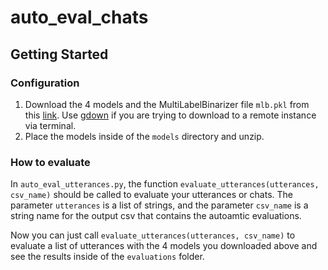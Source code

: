 # auto_eval_chats


## Getting Started

### Configuration
1. Download the 4 models and the MultiLabelBinarizer file `mlb.pkl` from this [link](https://drive.google.com/drive/folders/1rVQAmFbHWrc7P5ccEDZ0moiaZIUiOSwM?usp=sharing). Use [gdown](https://github.com/wkentaro/gdown) if you are trying to download to a remote instance via terminal.
2. Place the models inside of the `models` directory and unzip.

### How to evaluate
In `auto_eval_utterances.py`, the function `evaluate_utterances(utterances, csv_name)` should be called to evaluate your utterances or chats. The parameter `utterances` is a list of strings, and the parameter `csv_name` is a string name for the output csv that contains the autoamtic evaluations. 

Now you can just call `evaluate_utterances(utterances, csv_name)` to evaluate a list of utterances with the 4 models you downloaded above and see the results inside of the `evaluations` folder.

